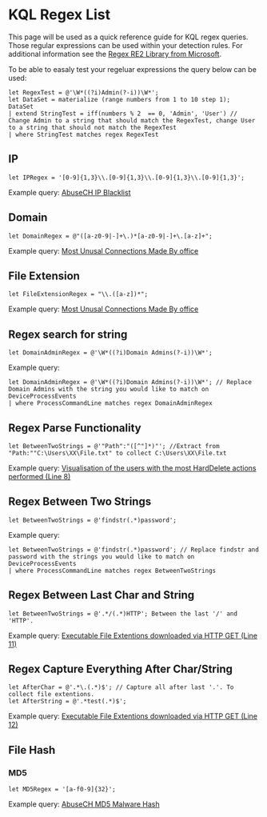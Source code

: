 # KQL Regex List

This page will be used as a quick reference guide for KQL regex queries. Those regular expressions can be used within your detection rules. For additional information see the  [Regex RE2 Library from Microsoft](https://docs.microsoft.com/en-us/azure/data-explorer/kusto/query/re2-library). 

To be able to easaly test your regeluar expressions the query below can be used:
```
let RegexTest = @'\W*((?i)Admin(?-i))\W*';
let DataSet = materialize (range numbers from 1 to 10 step 1);
DataSet
| extend StringTest = iff(numbers % 2  == 0, 'Admin', 'User') // Change Admin to a string that should match the RegexTest, change User to a string that should not match the RegexTest
| where StringTest matches regex RegexTest
```

## IP
```
let IPRegex = '[0-9]{1,3}\\.[0-9]{1,3}\\.[0-9]{1,3}\\.[0-9]{1,3}';
```
Example query: [AbuseCH IP Blacklist](https://github.com/Bert-JanP/Hunting-Queries-Detection-Rules/blob/main/Threat%20Hunting/AbuseCHIPBlacklistFeed.md)

## Domain
```
let DomainRegex = @"([a-z0-9|-]+\.)*[a-z0-9|-]+\.[a-z]+";
```
Example query: [Most Unusal Connections Made By office](https://github.com/Bert-JanP/Hunting-Queries-Detection-Rules/blob/main/Threat%20Hunting/RareConnectionsMadeByOffice.md)

## File Extension
```
let FileExtensionRegex = "\\.([a-z])*";
```
Example query: [Most Unusal Connections Made By office](https://github.com/Bert-JanP/Hunting-Queries-Detection-Rules/blob/main/Threat%20Hunting/RareConnectionsMadeByOffice.md)

## Regex search for string
```
let DomainAdminRegex = @'\W*((?i)Domain Admins(?-i))\W*';
```
Example query:
```
let DomainAdminRegex = @'\W*((?i)Domain Admins(?-i))\W*'; // Replace Domain Admins with the string you would like to match on
DeviceProcessEvents
| where ProcessCommandLine matches regex DomainAdminRegex
```

## Regex Parse Functionality 
```
let BetweenTwoStrings = @'"Path":"([^"]*)"'; //Extract from "Path:""C:\Users\XX\File.txt" to collect C:\Users\XX\File.txt
```
Example query: [Visualisation of the users with the most HardDelete actions performed (Line 8)](https://github.com/Bert-JanP/Hunting-Queries-Detection-Rules/blob/main/Defender%20For%20Cloud%20Apps/Visualization%20-%20HardDeletionsByUser.md)

## Regex Between Two Strings
```
let BetweenTwoStrings = @'findstr(.*)password';
```
Example query:
```
let BetweenTwoStrings = @'findstr(.*)password'; // Replace findstr and password with the strings you would like to match on
DeviceProcessEvents
| where ProcessCommandLine matches regex BetweenTwoStrings
```

## Regex Between Last Char and String
```
let BetweenTwoStrings = @'.*/(.*)HTTP'; Between the last '/' and 'HTTP'. 
```
Example query: [Executable File Extentions downloaded via HTTP GET (Line 11)](https://github.com/Bert-JanP/Hunting-Queries-Detection-Rules/blob/main/Defender%20For%20Endpoint/HTTPExecutableFilesDownloaded.md)

## Regex Capture Everything After Char/String
```
let AfterChar = @'.*\.(.*)$'; // Capture all after last '.'. To collect file extentions.
let AfterString = @'.*test(.*)$';
```
Example query: [Executable File Extentions downloaded via HTTP GET (Line 12)](https://github.com/Bert-JanP/Hunting-Queries-Detection-Rules/blob/main/Defender%20For%20Endpoint/HTTPExecutableFilesDownloaded.md)

## File Hash

### MD5
```
let MD5Regex = '[a-f0-9]{32}';
```
Example query: [AbuseCH MD5 Malware Hash](https://github.com/Bert-JanP/Hunting-Queries-Detection-Rules/blob/main/Threat%20Hunting/AbuseCHMD5Malware.md)